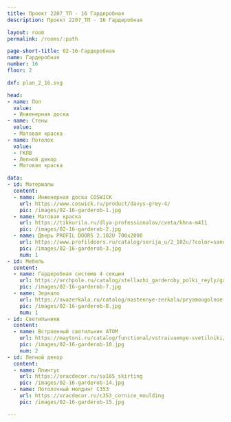 ```yaml
---
title: Проект 2207_ТП - 16 Гардеробная 
description: Проект 2207_ТП - 16 Гардеробная 

layout: room
permalink: /rooms/:path

page-short-title: 02-16-Гардеробная 
name: Гардеробная 
number: 16
floor: 2

dxf: plan_2_16.svg

head:
- name: Пол
  value:
  - Инженерная доска
- name: Стены
  value:
  - Матовая краска
- name: Потолок
  value:
  - ГКЛВ
  - Лепной декор
  - Матовая краска

data:
- id: Материалы
  content:
  - name: Инженерная доска COSWICK
    url: https://www.coswick.ru/product/davys-grey-4/
    pic: /images/02-16-garderob-1.jpg
  - name: Матовая краска
    url: https://tikkurila.ru/dlya-professionalov/cveta/khna-m411
    pic: /images/02-16-garderob-2.jpg
  - name: Дверь PROFIL DOORS 2.102U 700x2000
    url: https://www.profildoors.ru/catalog/serija_u/2_102u/?color=sand&glass=
    pic: /images/02-16-garderob-3.jpg
    num: 1
- id: Мебель
  content:
  - name: Гардеробная система 4 секции
    url: https://archpole.ru/catalog/stellazhi_garderoby_polki_reyly/garderobnye_sistemy/garderobnyy_modul_s_yashchikom_old_zinger/garderobnyy_modul_s_yashchikom_old_zinger_fanera_vintazhnyy_seryy/
    pic: /images/02-16-garderob-7.jpg
  - name: Зеркало
    url: https://avazerkala.ru/catalog/nastennye-zerkala/pryamougolnoe-zerkalo-v-metallicheskoy-rame/
    pic: /images/02-16-garderob-8.jpg
    num: 1
- id: Светильники
  content:
  - name: Встроенный светильник ATOM
    url: https://maytoni.ru/catalog/functional/vstraivaemye-svetilniki/dl024-2-02b/
    pic: /images/02-16-garderob-10.jpg
    num: 2
- id: Лепной декор
  content:
  - name: Плинтус 
    url: https://oracdecor.ru/sx105_skirting
    pic: /images/02-16-garderob-14.jpg
  - name: Потолочный молдинг C353
    url: https://oracdecor.ru/c353_cornice_moulding
    pic: /images/02-16-garderob-15.jpg

---
```

